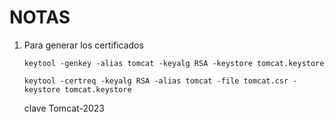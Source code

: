 # NOTAS

1. Para generar los certificados

    ```
    keytool -genkey -alias tomcat -keyalg RSA -keystore tomcat.keystore

    keytool -certreq -keyalg RSA -alias tomcat -file tomcat.csr -keystore tomcat.keystore
    ```

    clave Tomcat-2023
